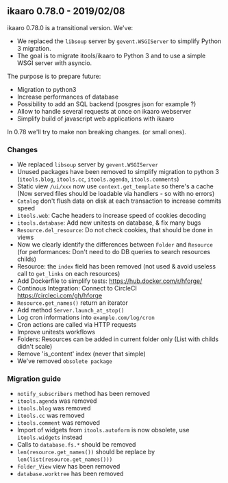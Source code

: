 ##  ikaaro 0.78.0 - 2019/02/08

ikaaro 0.78.0 is a transitional version.
We've:

- We replaced the `libsoup` server by `gevent.WSGIServer` to simplify Python 3 migration.
- The goal is to migrate itools/ikaaro to Python 3 and to use a simple WSGI server with asyncio.

The purpose is to prepare future:

 - Migration to python3
 - Increase performances of database
 - Possibility to add an SQL backend (posgres json for example ?)
 - Allow to handle several requests at once on ikaaro webserver
 - Simplify build of javascript web applications with ikaaro

In 0.78 we'll try to make non breaking changes. (or small ones).

### Changes

- We replaced `libsoup` server by `gevent.WSGIServer`
- Unused packages have been removed to simplify migration to python 3 (`itools.blog`, `itools.cc`, `itools.agenda`, `itools.comments`)
- Static view `/ui/xxx` now use `context.get_template` so there's a cache (Now served files should be loadable via handlers - so with no errors)
- `Catalog` don't flush data on disk at each transaction to increase commits speed
- `itools.web`: Cache headers to increase speed of cookies decoding
- `itools.database`: Add new unitests on database, & fix many bugs
- `Resource.del_resource`: Do not check cookies, that should be done in views
- Now we clearly identify the differences between `Folder` and `Resource` (for performances: Don't need to do DB queries to search resources childs)
- Resource: the `index` field has been removed (not used & avoid useless call to `get_links` on each resources)
- Add Dockerfile to simplify tests: https://hub.docker.com/r/hforge/
- Continous Integration: Connect to CircleCI https://circleci.com/gh/hforge
- `Resource.get_names()` return an iterator
- Add method `Server.launch_at_stop()`
- Log cron informations into `example.com/log/cron`
- Cron actions are called via HTTP requests
- Improve unitests workflows
- Folders: Resources can be added in current folder only (List with childs didn't scale)
- Remove 'is_content' index (never that simple)
- We've removed `obsolete package`

### Migration guide
- `notify_subscribers` method has been removed
- `itools.agenda` was removed
- `itools.blog` was removed
- `itools.cc` was removed
- `itools.comment` was removed
- Import of widgets from `itools.autoform` is now obsolete, use `itools.widgets` instead
- Calls to `database.fs.*` should be removed
- `len(resource.get_names())` should be replace by `len(list(resource.get_names()))`
- `Folder_View` view has been removed
- `database.worktree` has been removed
